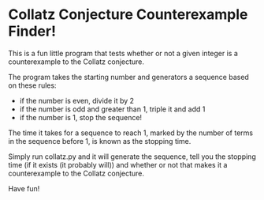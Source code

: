 # Collatz Conjecture Counterexample Finder!

This is a fun little program that tests whether or not a given integer is a counterexample to the Collatz conjecture.

The program takes the starting number and generators a sequence based on these rules:
* if the number is even, divide it by 2
* if the number is odd and greater than 1, triple it and add 1
* if the number is 1, stop the sequence!
    
The time it takes for a sequence to reach 1, marked by the number of terms in the sequence before 1, is known as the stopping time.

Simply run collatz.py and it will generate the sequence, tell you the stopping time (if it exists (it probably will)) and whether or not that makes it a counterexample to the Collatz conjecture.

Have fun!

